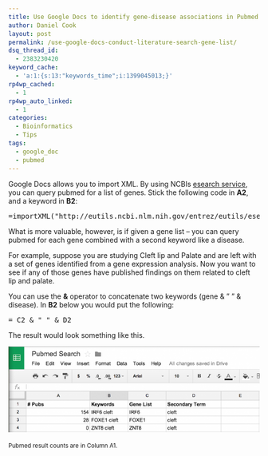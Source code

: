 ```yaml
---
title: Use Google Docs to identify gene-disease associations in Pubmed
author: Daniel Cook
layout: post
permalink: /use-google-docs-conduct-literature-search-gene-list/
dsq_thread_id:
  - 2383230420
keyword_cache:
  - 'a:1:{s:13:"keywords_time";i:1399045013;}'
rp4wp_cached:
  - 1
rp4wp_auto_linked:
  - 1
categories:
  - Bioinformatics
  - Tips
tags:
  - google_doc
  - pubmed
---
```

Google Docs allows you to import XML. By using NCBIs [esearch service][1], you can query pubmed for a list of genes. Stick the following code in **A2**, and a keyword in **B2**:

<pre class='prettyprint lang-php'>=importXML("http://eutils.ncbi.nlm.nih.gov/entrez/eutils/esearch.fcgi?db=pubmed&#038;term=" &#038; B2 ,"(//Count)[1]")</pre>

What is more valuable, however, is if given a gene list &#8211; you can query pubmed for each gene combined with a second keyword like a disease.

For example, suppose you are studying Cleft lip and Palate and are left with a set of genes identified from a gene expression analysis. Now you want to see if any of those genes have published findings on them related to cleft lip and palate.

You can use the **&** operator to concatenate two keywords (gene & &#8221; &#8221; & disease). In **B2** below you would put the following:

<pre>= C2 &#038; " " &#038; D2</pre>

The result would look something like this.

[<img src="/media/Screen-Shot-2014-03-03-at-8.38.03-AM-1024x351.png" alt="Pubmed result counts are in Column A1." />][2]<figcaption class="caption wp-caption-text"><small>Pubmed result counts are in Column A1.</small>

 [1]: http://www.ncbi.nlm.nih.gov/books/NBK25499/
 [2]: /media/Screen-Shot-2014-03-03-at-8.38.03-AM.png